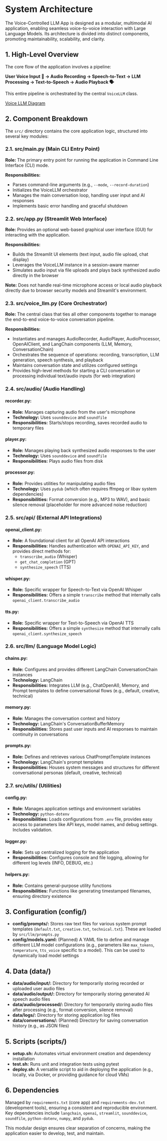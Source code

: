 # System Architecture

The Voice-Controlled LLM App is designed as a modular, multimodal AI application, enabling seamless voice-to-voice interaction with Large Language Models. Its architecture is divided into distinct components, promoting maintainability, scalability, and clarity.

## 1. High-Level Overview

The core flow of the application involves a pipeline:

**User Voice Input 🎤 → Audio Recording → Speech-to-Text → LLM Processing → Text-to-Speech → Audio Playback 🗣️**

This entire pipeline is orchestrated by the central `VoiceLLM` class.

[Voice LLM Diagram](images/voice-llm.png)

## 2. Component Breakdown

The `src/` directory contains the core application logic, structured into several key modules:

### 2.1. src/main.py (Main CLI Entry Point)

**Role:** The primary entry point for running the application in Command Line Interface (CLI) mode.

**Responsibilities:**
- Parses command-line arguments (e.g., `--mode`, `--record-duration`)
- Initializes the VoiceLLM orchestrator
- Manages the main conversation loop, handling user input and AI responses
- Implements basic error handling and graceful shutdown

### 2.2. src/app.py (Streamlit Web Interface)

**Role:** Provides an optional web-based graphical user interface (GUI) for interacting with the application.

**Responsibilities:**
- Builds the Streamlit UI elements (text input, audio file upload, chat display)
- Leverages the VoiceLLM instance in a session-aware manner
- Simulates audio input via file uploads and plays back synthesized audio directly in the browser

**Note:** Does not handle real-time microphone access or local audio playback directly due to browser security models and Streamlit's environment.

### 2.3. src/voice_llm.py (Core Orchestrator)

**Role:** The central class that ties all other components together to manage the end-to-end voice-to-voice conversation pipeline.

**Responsibilities:**
- Instantiates and manages AudioRecorder, AudioPlayer, AudioProcessor, OpenAIClient, and LangChain components (LLM, Memory, ConversationChain)
- Orchestrates the sequence of operations: recording, transcription, LLM generation, speech synthesis, and playback
- Maintains conversation state and utilizes configured settings
- Provides high-level methods for starting a CLI conversation or processing individual text/audio inputs (for web integration)

### 2.4. src/audio/ (Audio Handling)

#### recorder.py:
- **Role:** Manages capturing audio from the user's microphone
- **Technology:** Uses `sounddevice` and `soundfile`
- **Responsibilities:** Starts/stops recording, saves recorded audio to temporary files

#### player.py:
- **Role:** Manages playing back synthesized audio responses to the user
- **Technology:** Uses `sounddevice` and `soundfile`
- **Responsibilities:** Plays audio files from disk

#### processor.py:
- **Role:** Provides utilities for manipulating audio files
- **Technology:** Uses `pydub` (which often requires ffmpeg or libav system dependencies)
- **Responsibilities:** Format conversion (e.g., MP3 to WAV), and basic silence removal (placeholder for more advanced noise reduction)

### 2.5. src/api/ (External API Integrations)

#### openai_client.py:
- **Role:** A foundational client for all OpenAI API interactions
- **Responsibilities:** Handles authentication with `OPENAI_API_KEY`, and provides direct methods for:
  - `transcribe_audio` (Whisper)
  - `get_chat_completion` (GPT)
  - `synthesize_speech` (TTS)

#### whisper.py:
- **Role:** Specific wrapper for Speech-to-Text via OpenAI Whisper
- **Responsibilities:** Offers a simple `transcribe` method that internally calls `openai_client.transcribe_audio`

#### tts.py:
- **Role:** Specific wrapper for Text-to-Speech via OpenAI TTS
- **Responsibilities:** Offers a simple `synthesize` method that internally calls `openai_client.synthesize_speech`

### 2.6. src/llm/ (Language Model Logic)

#### chains.py:
- **Role:** Configures and provides different LangChain ConversationChain instances
- **Technology:** LangChain
- **Responsibilities:** Integrates LLM (e.g., ChatOpenAI), Memory, and Prompt templates to define conversational flows (e.g., default, creative, technical)

#### memory.py:
- **Role:** Manages the conversation context and history
- **Technology:** LangChain's ConversationBufferMemory
- **Responsibilities:** Stores past user inputs and AI responses to maintain continuity in conversations

#### prompts.py:
- **Role:** Defines and retrieves various ChatPromptTemplate instances
- **Technology:** LangChain's prompt templates
- **Responsibilities:** Houses system messages and structures for different conversational personas (default, creative, technical)

### 2.7. src/utils/ (Utilities)

#### config.py:
- **Role:** Manages application settings and environment variables
- **Technology:** `python-dotenv`
- **Responsibilities:** Loads configurations from `.env` file, provides easy access to parameters like API keys, model names, and debug settings. Includes validation.

#### logger.py:
- **Role:** Sets up centralized logging for the application
- **Responsibilities:** Configures console and file logging, allowing for different log levels (INFO, DEBUG, etc.)

#### helpers.py:
- **Role:** Contains general-purpose utility functions
- **Responsibilities:** Functions like generating timestamped filenames, ensuring directory existence

## 3. Configuration (config/)

- **config/prompts/:** Stores raw text files for various system prompt templates (`default.txt`, `creative.txt`, `technical.txt`). These are loaded by `src/llm/prompts.py`
- **config/models.yaml:** (Planned) A YAML file to define and manage different LLM model configurations (e.g., parameters like `max_tokens`, `temperature`, `tts_voice` specific to a model). This can be used to dynamically load model settings

## 4. Data (data/)

- **data/audio/input/:** Directory for temporarily storing recorded or uploaded user audio files
- **data/audio/output/:** Directory for temporarily storing generated AI speech audio files
- **data/audio/processed/:** Directory for temporarily storing audio files after processing (e.g., format conversion, silence removal)
- **data/logs/:** Directory for storing application log files
- **data/conversations/:** (Planned) Directory for saving conversation history (e.g., as JSON files)

## 5. Scripts (scripts/)

- **setup.sh:** Automates virtual environment creation and dependency installation
- **test.sh:** Runs unit and integration tests using pytest
- **deploy.sh:** A versatile script to aid in deploying the application (e.g., locally, via Docker, or providing guidance for cloud VMs)

## 6. Dependencies

Managed by `requirements.txt` (core app) and `requirements-dev.txt` (development tools), ensuring a consistent and reproducible environment. Key dependencies include `langchain`, `openai`, `streamlit`, `sounddevice`, `soundfile`, `python-dotenv`, `numpy`, and `pydub`.

This modular design ensures clear separation of concerns, making the application easier to develop, test, and maintain.
